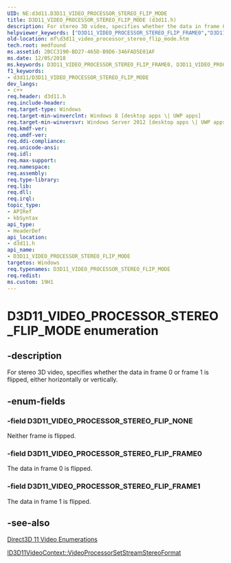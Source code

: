 ```yaml
---
UID: NE:d3d11.D3D11_VIDEO_PROCESSOR_STEREO_FLIP_MODE
title: D3D11_VIDEO_PROCESSOR_STEREO_FLIP_MODE (d3d11.h)
description: For stereo 3D video, specifies whether the data in frame 0 or frame 1 is flipped, either horizontally or vertically.helpviewer_keywords: ["D3D11_VIDEO_PROCESSOR_STEREO_FLIP_FRAME0","D3D11_VIDEO_PROCESSOR_STEREO_FLIP_FRAME1","D3D11_VIDEO_PROCESSOR_STEREO_FLIP_MODE","D3D11_VIDEO_PROCESSOR_STEREO_FLIP_MODE enumeration [Media Foundation]","D3D11_VIDEO_PROCESSOR_STEREO_FLIP_NONE","d3d11/D3D11_VIDEO_PROCESSOR_STEREO_FLIP_FRAME0","d3d11/D3D11_VIDEO_PROCESSOR_STEREO_FLIP_FRAME1","d3d11/D3D11_VIDEO_PROCESSOR_STEREO_FLIP_MODE","d3d11/D3D11_VIDEO_PROCESSOR_STEREO_FLIP_NONE","mf.d3d11_video_processor_stereo_flip_mode"]
old-location: mf\d3d11_video_processor_stereo_flip_mode.htm
tech.root: medfound
ms.assetid: 2BCC3190-BD27-465D-B9D6-346FAD5E01AF
ms.date: 12/05/2018
ms.keywords: D3D11_VIDEO_PROCESSOR_STEREO_FLIP_FRAME0, D3D11_VIDEO_PROCESSOR_STEREO_FLIP_FRAME1, D3D11_VIDEO_PROCESSOR_STEREO_FLIP_MODE, D3D11_VIDEO_PROCESSOR_STEREO_FLIP_MODE enumeration [Media Foundation], D3D11_VIDEO_PROCESSOR_STEREO_FLIP_NONE, d3d11/D3D11_VIDEO_PROCESSOR_STEREO_FLIP_FRAME0, d3d11/D3D11_VIDEO_PROCESSOR_STEREO_FLIP_FRAME1, d3d11/D3D11_VIDEO_PROCESSOR_STEREO_FLIP_MODE, d3d11/D3D11_VIDEO_PROCESSOR_STEREO_FLIP_NONE, mf.d3d11_video_processor_stereo_flip_mode
f1_keywords:
- d3d11/D3D11_VIDEO_PROCESSOR_STEREO_FLIP_MODE
dev_langs:
- c++
req.header: d3d11.h
req.include-header: 
req.target-type: Windows
req.target-min-winverclnt: Windows 8 [desktop apps \| UWP apps]
req.target-min-winversvr: Windows Server 2012 [desktop apps \| UWP apps]
req.kmdf-ver: 
req.umdf-ver: 
req.ddi-compliance: 
req.unicode-ansi: 
req.idl: 
req.max-support: 
req.namespace: 
req.assembly: 
req.type-library: 
req.lib: 
req.dll: 
req.irql: 
topic_type:
- APIRef
- kbSyntax
api_type:
- HeaderDef
api_location:
- d3d11.h
api_name:
- D3D11_VIDEO_PROCESSOR_STEREO_FLIP_MODE
targetos: Windows
req.typenames: D3D11_VIDEO_PROCESSOR_STEREO_FLIP_MODE
req.redist: 
ms.custom: 19H1
---
```


# D3D11_VIDEO_PROCESSOR_STEREO_FLIP_MODE enumeration


## -description


For stereo 3D video, specifies whether the data in frame 0 or frame 1 is flipped, either horizontally or vertically. 


## -enum-fields




### -field D3D11_VIDEO_PROCESSOR_STEREO_FLIP_NONE

Neither frame is flipped.


### -field D3D11_VIDEO_PROCESSOR_STEREO_FLIP_FRAME0

The data in frame 0 is flipped.


### -field D3D11_VIDEO_PROCESSOR_STEREO_FLIP_FRAME1

The data in frame 1 is flipped.


## -see-also




<a href="https://docs.microsoft.com/windows/desktop/medfound/direct3d-11-video-enumerations">Direct3D 11 Video Enumerations</a>



<a href="https://docs.microsoft.com/windows/desktop/api/d3d11/nf-d3d11-id3d11videocontext-videoprocessorsetstreamstereoformat">ID3D11VideoContext::VideoProcessorSetStreamStereoFormat</a>
 

 

